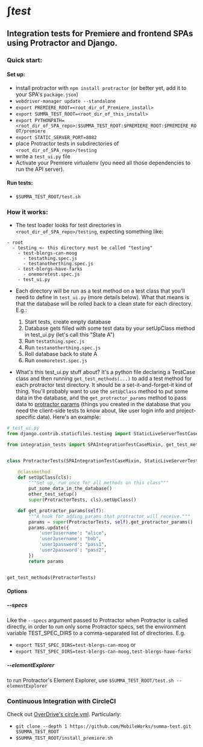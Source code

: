 # ∫_test_

## Integration tests for Premiere and frontend SPAs using Protractor and Django.

### Quick start:

#### Set up:
- install protractor with `npm install protractor` (or better yet, add it to your SPA's `package.json`)
- `webdriver-manager update --standalone`
- `export PREMIERE_ROOT=<root_dir_of_Premiere_install>`
- `export SUMMA_TEST_ROOT=<root_dir_of_this_install>`
- `export PYTHONPATH=<root_dir_of_SPA_repo>:$SUMMA_TEST_ROOT:$PREMIERE_ROOT:$PREMIERE_ROOT/premiere`
- `export STATIC_SERVER_PORT=8082`
- place Protractor tests in subdirectories of `<root_dir_of_SPA_repo>/testing`
- write a `test_ui.py` file 
- Activate your Premiere virtualenv (you need all those dependencies to run the API server).

#### Run tests:
- `$SUMMA_TEST_ROOT/test.sh`

### How it works:
- The test loader looks for test directories in `<root_dir_of_SPA_repo>/testing`, expecting something like:
```
- root
  - testing <- this directory must be called "testing"
    - test-blergs-can-moog
      - testathing.spec.js
      - testanotherthing.spec.js
    - test-blergs-have-farks
      - onemoretest.spec.js
    - test_ui.py
```
- Each directory will be run as a test method on a test class that you'll need to define in `test_ui.py` (more details below).  What that means is that the database will be rolled back to a clean state for each directory.  E.g.: 
  1. Start tests, create empty database
  2. Database gets filled with some test data by your setUpClass method in test_ui.py (let's call this "State A")
  3. Run `testathing.spec.js`
  4. Run `testanotherthing.spec.js`
  5. Roll database back to state A
  6. Run `onemoretest.spec.js`

- What's this test_ui.py stuff about?  It's a python file declaring a TestCase class and then running `get_test_methods(...)` to add a test method for each protractor test directory.  It should be a set-it-and-forget-it kind of thing.  You'll probably want to use the `setUpClass` method to put some data in the database, and the `get_protractor_params` method to pass data to [protractor params](https://github.com/angular/protractor/blob/master/docs/referenceConf.js#L233-L243) (things you created in the database that you need the client-side tests to know about, like user login info and project-specific data).  Here's an example:
```python
# test_ui.py
from django.contrib.staticfiles.testing import StaticLiveServerTestCase

from integration_tests import SPAIntegrationTestCaseMixin, get_test_methods


class ProtractorTests(SPAIntegrationTestCaseMixin, StaticLiveServerTestCase):

    @classmethod
    def setUpClass(cls):
        """Set up, run once for all methods on this class"""
        put_some_data_in_the_database()
        other_test_setup()
        super(ProtractorTests, cls).setUpClass()

    def get_protractor_params(self):
        """A hook for adding params that protractor will receive."""
        params = super(ProtractorTests, self).get_protractor_params()
        params.update({
            'user1username': "alice",
            'user2username': "bob",
            'user1password': "pass1",
            'user2password': "pass2",
        })
        return params


get_test_methods(ProtractorTests)

```

#### Options


##### --specs
Like the `--specs` argument passed to Protractor when Protractor is called directly, in order to run only some Protractor specs, set the environment variable TEST_SPEC_DIRS to a comma-separated list of directories.  E.g. 
  - `export TEST_SPEC_DIRS=test-blergs-can-moog` or
  - `export TEST_SPEC_DIRS=test-blergs-can-moog,test-blergs-have-farks`

##### --elementExplorer
to run Protractor's Element Explorer, use `$SUMMA_TEST_ROOT/test.sh --elementExplorer`

### Continuous Integration with CircleCI

Check out [OverDrive's circle.yml](https://github.com/MobileWorks/overdrive/blob/master/circle.yml).  Particularly:
- `git clone --depth 1 https://github.com/MobileWorks/summa-test.git $SUMMA_TEST_ROOT`
- `$SUMMA_TEST_ROOT/install_premiere.sh`
